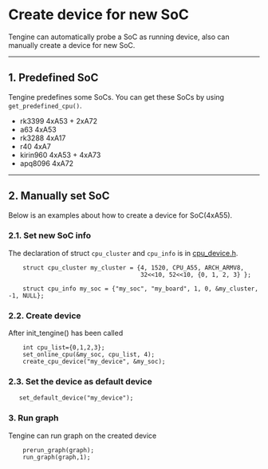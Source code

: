 # Create device for new SoC

Tengine can automatically probe a SoC as running device, also can manually create a device for new SoC. 

---
## 1. Predefined SoC
Tengine predefines some SoCs. You can get these SoCs by using `get_predefined_cpu()`.

- rk3399    4xA53 + 2xA72
- a63       4xA53
- rk3288    4xA17
- r40       4xA7
- kirin960  4xA53 + 4xA73
- apq8096   4xA72

---

## 2. Manually set SoC
Below is an examples about how to create a device for SoC(4xA55).

### 2.1. Set new SoC info
The declaration of struct `cpu_cluster` and `cpu_info` is in [cpu_device.h](../core/include/cpu_device.h).
```
    struct cpu_cluster my_cluster = {4, 1520, CPU_A55, ARCH_ARMV8,
                                     32<<10, 52<<10, {0, 1, 2, 3} };

    struct cpu_info my_soc = {"my_soc", "my_board", 1, 0, &my_cluster, -1, NULL};
```

### 2.2. Create device
After init_tengine() has been called
```
    int cpu_list={0,1,2,3};
    set_online_cpu(&my_soc, cpu_list, 4);
    create_cpu_device("my_device", &my_soc);
```

### 2.3. Set the device as default device 
```
   set_default_device("my_device");
```

### 3. Run graph
Tengine can run graph on the created device
```
    prerun_graph(graph);
    run_graph(graph,1);
```

